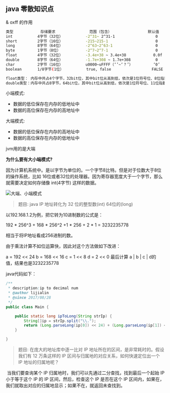 ## java 零散知识点







& oxff 的作用

```bash
类型            存储要求               范围（包含）                默认值              包装类
int           4字节（32位）          -2^31~ 2^31-1                  0               Integer
short         2字节（16位）          -215~215-1                     0               Short
long          8字节（64位）          -2^63~2^63-1                   0               Long
byte          1字节（8位）           -2^7~2^7-1                     0               Byte
float         4字节（32位）          -3.4e+38 ~ 3.4e+38            0.0f             Float
double        8字节（64位）          -1.7e+308 ~ 1.7e+308           0               Double
char          2字节（16位）          u0000~uFFFF（‘’~‘？’）         ‘0’              Character 
boolean       1/8字节(1位）          true, false                  FALSE             Boolean
```



```bash
float类型： 内存中共占4个字节，32bit位，其中bit位从高到低，依次是1位符号位、8位指数位、23位尾数位；
double类型：内存中共占8字节，64bit位，其中bit位从高到低，依次是1位符号位、11位指数位、52位尾数位；
```



小端模式:

* 数据的低位保存在内存的低地址中 
* 数据的高位保存在内存的高地址中

大端模式:

* 数据的低位保存在内存的高地址中 
* 数据的高位保存在内存的低地址中



jvm用的是大端



**为什么要有大小端模式?**

因为计算机系统中。是以字节为单位的。一个字节8比特。但是对于位数大于8位的操作系统，比如 16位或者32位的处理器。因为寄存器宽度大于一个字节，那么就需要决定如何存储像 int(4字节) 这样的数据。





![大端、小端模式](/Users/chenqipeng/Downloads/大端、小端模式.png)



> 题目: java IP 地址转化为 32 位的整型数(int) 64位的(long)

以192.168.1.2为例，把它转为10进制数的公式是：

192 * 256^3 + 168 * 256^2 +1 * 256 + 2 * 1 = 3232235778

相当于将IP地址看成256进制的数。

由于乘法计算不如位运算快，因此对这个方法做如下改进：

a = 192 << 24
b = 168 << 16
c = 1 << 8
d = 2 << 0
最后计算 a | b | c | d的值，结果也是3232235778

java代码如下：

```java
/**
 * description:ip to decimal num
 * @author lijialin
 * @since 2017/08/28
 */
public class Main {

    public static long ipToLong(String strIp) {
        String[]ip = strIp.split("\\.");
        return (Long.parseLong(ip[0]) << 24) + (Long.parseLong(ip[1]) << 16) + (Long.parseLong(ip[2]) << 8) + Long.parseLong(ip[3]);
    }

}
```



> 题目: 在庞大的地址库中逐一比对 IP 地址所在的区间，是非常耗时的。假设我们有 12 万条这样的 IP 区间与归属地的对应关系，如何快速定位出一个 IP 地址的归属地呢？

​	当我们要查询某个 IP 归属地时，我们可以先通过二分查找，找到最后一个起始 IP 小于等于这个 IP 的 IP 区间，然后，检查这个 IP 是否在这个 IP 区间内，如果在，我们就取出对应的归属地显示；如果不在，就返回未查找到。


